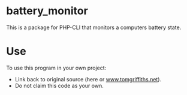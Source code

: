 # battery_monitor
This is a package for PHP-CLI that monitors a computers battery state.

# Use
To use this program in your own project:
* Link back to original source (here or www.tomgriffiths.net).
* Do not claim this code as your own.
